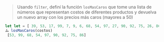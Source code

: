 > Usando `filter`, definí la función `losMasCaros` que tome una lista de números que representan costos de diferentes productos y devuelva un nuevo array con los precios más caros (mayores a 50)
>
```js
let let = [ 39, 53, 17, 99, 7, 9, 6, 68, 54, 97, 27, 90, 92, 75, 26, 86, 22, 42, 20, 14 ]
ム losMasCaros(costos)
 [53, 99, 68, 54, 97, 90, 92, 75, 86]
```